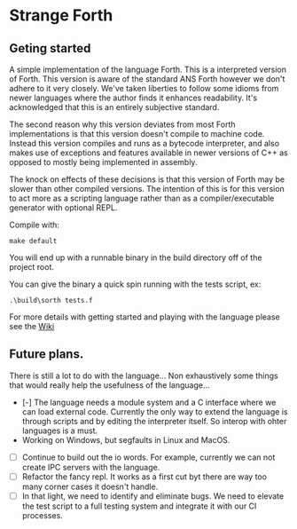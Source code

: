 
# Strange Forth

## Geting started

A simple implementation of the language Forth.  This is a interpreted version of Forth.  This version is aware of the standard ANS Forth however we don't adhere to it very closely.  We've taken liberties to follow some idioms from newer languages where the author finds it enhances readability.  It's acknowledged that this is an entirely subjective standard.

The second reason why this version deviates from most Forth implementations is that this version doesn't compile to machine code.  Instead this version compiles and runs as a bytecode interpreter, and also makes use of exceptions and features available in newer versions of C++ as opposed to mostly being implemented in assembly.

The knock on effects of these decisions is that this version of Forth may be slower than other compiled versions.  The intention of this is for this version to act more as a scripting language rather than as a compiler/executable generator with optional REPL.

Compile with:

```
make default
```

You will end up with a runnable binary in the build directory off of the project root.

You can give the binary a quick spin running with the tests script, ex:

```
.\build\sorth tests.f
```

For more details with getting started and playing with the language please see the [Wiki](https://github.com/cstrainge/sorth/wiki)


## Future plans.

There is still a lot to do with the language... Non exhaustively some things that would really help the usefulness of the language...

 - [-] The language needs a module system and a C interface where we can load external code.  Currently the only way to extend the language is through scripts and by editing the interpreter itself.  So interop with ohter languages is a must.
 - Working on Windows, but segfaults in Linux and MacOS.
 - [ ] Continue to build out the io words.  For example, currently we can not create IPC servers with the language.
 - [ ] Refactor the fancy repl.  It works as a first cut byt there are way too many corner cases it doesn't handle.
 - [ ] In that light, we need to identify and eliminate bugs.  We need to elevate the test script to a full testing system and integrate it with our CI processes.
